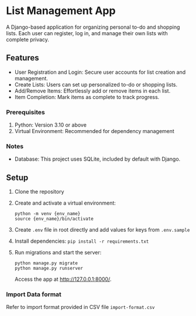 # List Management App

A Django-based application for organizing personal to-do and shopping lists. Each user can register, log in, and manage
their own lists with complete privacy.

## Features

* User Registration and Login: Secure user accounts for list creation and management.
* Create Lists: Users can set up personalized to-do or shopping lists.
* Add/Remove Items: Effortlessly add or remove items in each list.
* Item Completion: Mark items as complete to track progress.

### Prerequisites

1. Python: Version 3.10 or above
2. Virtual Environment: Recommended for dependency management

### Notes

* Database: This project uses SQLite, included by default with Django.

## Setup

1. Clone the repository

2. Create and activate a virtual environment:
    ```
    python -m venv {env_name}
    source {env_name}/bin/activate
    ```

3. Create `.env` file in root directly and add values for keys from `.env.sample` 

4. Install dependencies:
   `pip install -r requirements.txt`

5. Run migrations and start the server:
    ```
    python manage.py migrate
    python manage.py runserver
    ```
   Access the app at http://127.0.0.1:8000/.

### Import Data format

Refer to import format provided in CSV file `import-format.csv`
